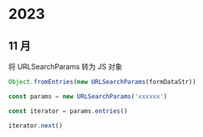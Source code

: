 # 2023

## 11 月

将 URLSearchParams 转为 JS 对象

```js
Object.fromEntries(new URLSearchParams(formDataStr))
```

```js
const params = new URLSearchParams('xxxxxx')

const iterator = params.entries()

iterator.next()  
```

